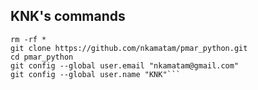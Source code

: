 ## KNK's commands
```PS1="\w\n$ "
rm -rf *
git clone https://github.com/nkamatam/pmar_python.git
cd pmar_python
git config --global user.email "nkamatam@gmail.com"
git config --global user.name "KNK"```
